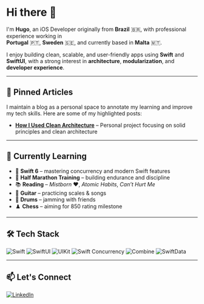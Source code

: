 # Hi there 👋

I'm **Hugo**, an iOS Developer originally from **Brazil** 🇧🇷, with professional experience working in  
**Portugal** 🇵🇹, **Sweden** 🇸🇪, and currently based in **Malta** 🇲🇹.  

I enjoy building clean, scalable, and user-friendly apps using **Swift** and **SwiftUI**, with a strong interest in **architecture**, **modularization**, and **developer experience**.

---

## 📝 Pinned Articles
I maintain a blog as a personal space to annotate my learning and improve my tech skills. Here are some of my highlighted posts:

- [**How I Used Clean Architecture**](https://bloghugocoutinho.wordpress.com/2021/12/31/spacex-vipe-and-clean-architecture-with-diagrams/) – Personal project focusing on solid principles and clean architecture

---

## 🌱 Currently Learning

- 🦅 **Swift 6** – mastering concurrency and modern Swift features  
- 🏃 **Half Marathon Training** – building endurance and discipline  
- 📚 **Reading** – *Mistborn* ❤️, *Atomic Habits*, *Can’t Hurt Me*  
- 🎸 **Guitar** – practicing scales & songs  
- 🥁 **Drums** – jamming with friends  
- ♟️ **Chess** – aiming for 850 rating milestone

 ---

## 🛠️ Tech Stack

![Swift](https://img.shields.io/badge/Swift-F05138?style=for-the-badge&logo=swift&logoColor=white)
![SwiftUI](https://img.shields.io/badge/SwiftUI-0A84FF?style=for-the-badge&logo=swift&logoColor=white)
![UIKit](https://img.shields.io/badge/UIKit-2396F3?style=for-the-badge&logo=apple&logoColor=white)
![Swift Concurrency](https://img.shields.io/badge/Concurrency-async%2Fawait-F05138?style=for-the-badge&logo=swift&logoColor=white)
![Combine](https://img.shields.io/badge/Combine-000000?style=for-the-badge&logo=apple&logoColor=white)
![SwiftData](https://img.shields.io/badge/SwiftData-DataModeling-F05138?style=for-the-badge&logo=swift&logoColor=white)

---


## 📫 Let's Connect

[![LinkedIn](https://img.shields.io/badge/LinkedIn-0077B5?style=for-the-badge&logo=linkedin&logoColor=white)](https://www.linkedin.com/in/hugo-coutinho-aaa3b0114/)


<!--
**Hugo-Coutinho/Hugo-Coutinho** is a ✨ _special_ ✨ repository because its `README.md` (this file) appears on your GitHub profile.

Here are some ideas to get you started:

- 🔭 I’m currently working on ...
- 🌱 I’m currently learning ...
- 👯 I’m looking to collaborate on ...
- 🤔 I’m looking for help with ...
- 💬 Ask me about ...
- 📫 How to reach me: ...
- 😄 Pronouns: ...
- ⚡ Fun fact: ...
-->
